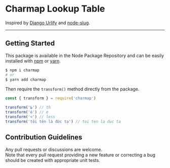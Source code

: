# Charmap Lookup Table

Inspired by [Django Urlify](https://github.com/django/django) and [node-slug](https://github.com/dodo/node-slug).

---

## Getting Started

This package is available in the Node Package Repository and can be easily installed with [npm](https://docs.npmjs.com/getting-started/what-is-npm) or [yarn](https://yarnpkg.com).

```bash
$ npm i charmap
# or
$ yarn add charmap
```

Then require the `transform()` method directly from the package.

```javascript
const { transform } = require('charmap')

transform('ظ') // th
transform('é') // e
transform('<') // less
transform('tôi tên là đức tạ') // toi ten la duc ta
```

## Contribution Guidelines

Any pull requests or discussions are welcome.<br>
Note that every pull request providing a new feature or correcting a bug should be created with appropriate unit tests.
